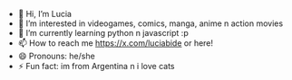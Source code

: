 - 👋 Hi, I’m Lucia
- 👀 I’m interested in videogames, comics, manga, anime n action movies
- 🌱 I’m currently learning python n javascript :p
- 📫 How to reach me https://x.com/luciabide or here!
- 😄 Pronouns: he/she
- ⚡ Fun fact: im from Argentina n i love cats

<!---
lucia9bide/lucia9bide is a ✨ special ✨ repository because its `README.md` (this file) appears on your GitHub profile.
You can click the Preview link to take a look at your changes.
--->
